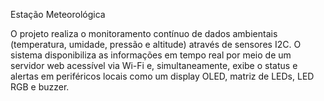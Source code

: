 Estação Meteorológica

O projeto realiza o monitoramento contínuo de dados ambientais (temperatura, umidade, pressão e altitude) através de sensores I2C. O sistema disponibiliza as informações em tempo real por meio de um servidor web acessível via Wi-Fi e, simultaneamente, exibe o status e alertas em periféricos locais como um display OLED, matriz de LEDs, LED RGB e buzzer.